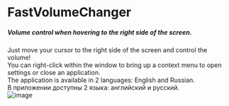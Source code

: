 # FastVolumeChanger
##### Volume control when hovering to the right side of the screen.
Just move your cursor to the right side of the screen and control the volume!<br/>
You can right-click within the window to bring up a context menu to open settings or close an application.<br/>
The application is available in 2 languages: English and Russian.<br/>
В приложении доступны 2 языка: английский и русский.<br/>
![image](https://user-images.githubusercontent.com/35491968/102904150-1fd70a80-4493-11eb-89a2-82368375b9e5.png)
